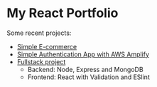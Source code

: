 # My React Portfolio

Some recent projects:

- [Simple E-commerce](https://github.com/dudzpedra/react-store)
- [Simple Authentication App with AWS Amplify](https://github.com/dudzpedra/react-aws-app)
- [Fullstack project](https://github.com/dudzpedra/react-fullstack)
  - Backend: Node, Express and MongoDB
  - Frontend: React with Validation and ESlint
